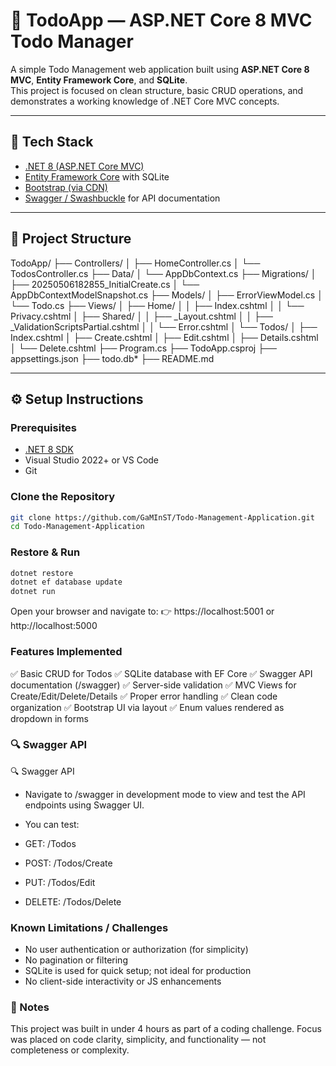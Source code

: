 # 📝 TodoApp — ASP.NET Core 8 MVC Todo Manager

A simple Todo Management web application built using **ASP.NET Core 8 MVC**, **Entity Framework Core**, and **SQLite**.  
This project is focused on clean structure, basic CRUD operations, and demonstrates a working knowledge of .NET Core MVC concepts.

---

## 🚀 Tech Stack

- [.NET 8 (ASP.NET Core MVC)](https://dotnet.microsoft.com/en-us/download/dotnet/8.0)
- [Entity Framework Core](https://learn.microsoft.com/en-us/ef/core/) with SQLite
- [Bootstrap (via CDN)](https://getbootstrap.com/)
- [Swagger / Swashbuckle](https://github.com/domaindrivendev/Swashbuckle.AspNetCore) for API documentation

---

## 📁 Project Structure
TodoApp/
├── Controllers/
│ ├── HomeController.cs
│ └── TodosController.cs
├── Data/
│ └── AppDbContext.cs
├── Migrations/
│ ├── 20250506182855_InitialCreate.cs
│ └── AppDbContextModelSnapshot.cs
├── Models/
│ ├── ErrorViewModel.cs
│ └── Todo.cs
├── Views/
│ ├── Home/
│ │ ├── Index.cshtml
│ │ └── Privacy.cshtml
│ ├── Shared/
│ │ ├── _Layout.cshtml
│ │ ├── _ValidationScriptsPartial.cshtml
│ │ └── Error.cshtml
│ └── Todos/
│ ├── Index.cshtml
│ ├── Create.cshtml
│ ├── Edit.cshtml
│ ├── Details.cshtml
│ └── Delete.cshtml
├── Program.cs
├── TodoApp.csproj
├── appsettings.json
├── todo.db*
├── README.md

---

## ⚙️ Setup Instructions

### Prerequisites
- [.NET 8 SDK](https://dotnet.microsoft.com/en-us/download/dotnet/8.0)
- Visual Studio 2022+ or VS Code
- Git

### Clone the Repository
```bash
git clone https://github.com/GaMInST/Todo-Management-Application.git
cd Todo-Management-Application
```
### Restore & Run
```bash
dotnet restore
dotnet ef database update
dotnet run
```
Open your browser and navigate to:
👉 https://localhost:5001 or http://localhost:5000

### Features Implemented
✅ Basic CRUD for Todos
✅ SQLite database with EF Core
✅ Swagger API documentation (/swagger)
✅ Server-side validation
✅ MVC Views for Create/Edit/Delete/Details
✅ Proper error handling
✅ Clean code organization
✅ Bootstrap UI via layout
✅ Enum values rendered as dropdown in forms

### 🔍 Swagger API

🔍 Swagger API
- Navigate to /swagger in development mode to view and test the API endpoints using Swagger UI.

- You can test:

- GET: /Todos

- POST: /Todos/Create

- PUT: /Todos/Edit

- DELETE: /Todos/Delete

 ### Known Limitations / Challenges
 - No user authentication or authorization (for simplicity)
 - No pagination or filtering
 - SQLite is used for quick setup; not ideal for production
 - No client-side interactivity or JS enhancements
   
### 📌 Notes
This project was built in under 4 hours as part of a coding challenge.
Focus was placed on code clarity, simplicity, and functionality — not completeness or complexity.

